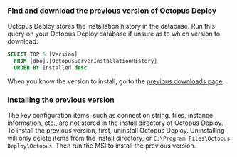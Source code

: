 ### Find and download the previous version of Octopus Deploy

Octopus Deploy stores the installation history in the database. Run this query on your Octopus Deploy database if unsure as to which version to download:

```sql
SELECT TOP 5 [Version]
  FROM [dbo].[OctopusServerInstallationHistory]
  ORDER BY Installed desc
```

When you know the version to install, go to the [previous downloads page](https://octopus.com/downloads/previous).  

### Installing the previous version

The key configuration items, such as connection string, files, instance information, etc., are not stored in the install directory of Octopus Deploy.  To install the previous version, first, uninstall Octopus Deploy.  Uninstalling will only delete items from the install directory, or `C:\Program Files\Octopus Deploy\Octopus`.  Then run the MSI to install the previous version.  